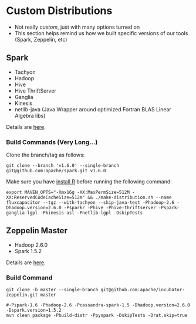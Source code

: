# Custom Distributions
* Not really *custom*, just with many options turned on
* This section helps remind us how we built specific versions of our tools (Spark, Zeppelin, etc)

## Spark
* Tachyon
* Hadoop 
* Hive
* Hive ThriftServer
* Ganglia
* Kinesis
* netlib-java (Java Wrapper around optimized Fortran BLAS Linear Algebra libs)

Details are [here](http://spark.apache.org/docs/latest/building-spark.html).

### Build Commands (Very Long...)
Clone the branch/tag as follows:
```
git clone --branch 'v1.6.0' --single-branch git@github.com:apache/spark.git v1.6.0
```
Make sure you have [install R](https://www.digitalocean.com/community/tutorials/how-to-set-up-r-on-ubuntu-14-04) before running the following command:
```
export MAVEN_OPTS="-Xmx16g -XX:MaxPermSize=512M -XX:ReservedCodeCacheSize=512m" && ./make-distribution.sh --name fluxcapacitor --tgz --with-tachyon --skip-java-test -Phadoop-2.6 -Dhadoop.version=2.6.0 -Psparkr -Phive -Phive-thriftserver -Pspark-ganglia-lgpl -Pkinesis-asl -Pnetlib-lgpl -DskipTests
```

## Zeppelin Master
* Hadoop 2.6.0
* Spark 1.5.2

Details are [here](https://github.com/apache/incubator-zeppelin).

### Build Command
```
git clone -b master --single-branch git@github.com:apache/incubator-zeppelin.git master
```

```
#-Pspark-1.6 -Phadoop-2.6 -Pcassandra-spark-1.5 -Dhadoop.version=2.6.0 -Dspark.version=1.5.2 
mvn clean package -Pbuild-distr -Ppyspark -DskipTests -Drat.skip=true
```